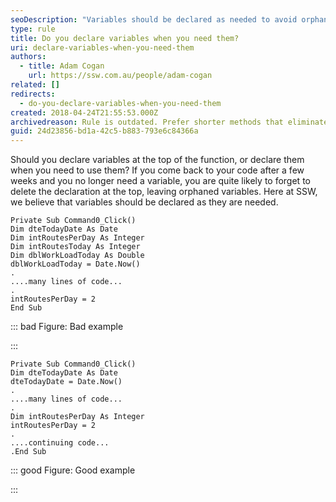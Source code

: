 ```yaml
---
seoDescription: "Variables should be declared as needed to avoid orphaned declarations and improve code readability."
type: rule
title: Do you declare variables when you need them?
uri: declare-variables-when-you-need-them
authors:
  - title: Adam Cogan
    url: https://ssw.com.au/people/adam-cogan
related: []
redirects:
  - do-you-declare-variables-when-you-need-them
created: 2018-04-24T21:55:53.000Z
archivedreason: Rule is outdated. Prefer shorter methods that eliminate the need for this rule
guid: 24d23856-bd1a-42c5-b883-793e6c84366a
---
```

Should you declare variables at the top of the function, or declare them when you need to use them? If you come back to your code after a few weeks and you no longer need a variable, you are quite likely to forget to delete the declaration at the top, leaving orphaned variables. Here at SSW, we believe that variables should be declared as they are needed.

<!--endintro-->

```vbnet
Private Sub Command0_Click()
Dim dteTodayDate As Date
Dim intRoutesPerDay As Integer
Dim intRoutesToday As Integer
Dim dblWorkLoadToday As Double
dblWorkLoadToday = Date.Now()
.
....many lines of code...
.
intRoutesPerDay = 2
End Sub
```

::: bad
Figure: Bad example 

:::

```vbnet
Private Sub Command0_Click()
Dim dteTodayDate As Date
dteTodayDate = Date.Now()
.
....many lines of code...
.
Dim intRoutesPerDay As Integer
intRoutesPerDay = 2
.
....continuing code...
.End Sub
```

::: good
Figure: Good example

:::

